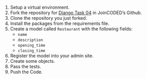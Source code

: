 1. Setup a virtual environment.
2. Fork the repository for [Django Task 04](https://github.com/JoinCODED/task_04) in JoinCODED’s Github.
3. Clone the repository you just forked.
4. Install the packages from the requirements file.
5. Create a model called `Restaurant` with the following fields:
    * `name`
    * `description`
    * `opening_time`
    * `closing_time`
6. Register the model into your admin site.
7. Create some objects.
8. Pass the tests.
9. Push the Code.
